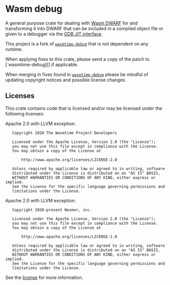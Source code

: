 # Wasm debug

A general purpose crate for dealing with [Wasm DWARF][wasm-dwarf] for
and transforming it into DWARF that can be included in a compiled
object file or given to a debugger via the [GDB JIT interface][gdb-jit-interface].

This project is a fork of [`wasmtime-debug`][] that is not dependent
on any runtime.

When applying fixes to this crate, please send a copy of the patch to
[`wasmtime-debug][] if applicable.

When merging in fixes found in [`wasmtime-debug`] please be mindful of
updating copyright notices and possible license changes.

## Licenses

This crate contains code that is licensed and/or may be licensed under
the following licenses:

Apache 2.0 with LLVM exception:

```
   Copyright 2020 The Wasmtime Project Developers

   Licensed under the Apache License, Version 2.0 (the "License");
   you may not use this file except in compliance with the License.
   You may obtain a copy of the License at

       http://www.apache.org/licenses/LICENSE-2.0

   Unless required by applicable law or agreed to in writing, software
   distributed under the License is distributed on an "AS IS" BASIS,
   WITHOUT WARRANTIES OR CONDITIONS OF ANY KIND, either express or implied.
   See the License for the specific language governing permissions and
   limitations under the License.
```

Apache 2.0 with LLVM exception:

```
   Copyright 2020-present Wasmer, inc.

   Licensed under the Apache License, Version 2.0 (the "License");
   you may not use this file except in compliance with the License.
   You may obtain a copy of the License at

       http://www.apache.org/licenses/LICENSE-2.0

   Unless required by applicable law or agreed to in writing, software
   distributed under the License is distributed on an "AS IS" BASIS,
   WITHOUT WARRANTIES OR CONDITIONS OF ANY KIND, either express or implied.
   See the License for the specific language governing permissions and
   limitations under the License.
```

See the [license][] for more information.

[`wasmtime-debug`]: https://crates.io/crates/wasmtime-debug
[wasm-dwarf]: https://yurydelendik.github.io/webassembly-dwarf/
[gdb-jit-interface]: https://sourceware.org/gdb/current/onlinedocs/gdb/JIT-Interface.html
[license]: LICENSE
